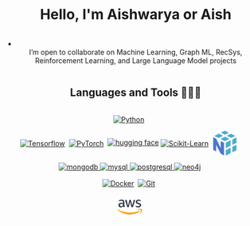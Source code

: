 <div id="user-content-toc">
  <ul align="center">
    <summary><h1 style="display: inline-block">Hello, I'm Aishwarya or Aish</h1></summary>
  </ul>
</div>
  
<div id="user-content-toc">
  <ul align="center">
  <li></li> I’m open to collaborate on Machine Learning, Graph ML, RecSys, Reinforcement Learning, and Large Language Model projects</li>

  </ul>
</div>


   
<div id="user-content-toc">
  <ul align="center">
    <summary><h2 style="display: inline-block">Languages and Tools 👩🏻‍💻</h2></summary>
  </ul>
</div>

<!-- LANGUAGES -->
<p align="center">
 <a href="https://www.python.org/" target="blank"><img align="center" src="https://skillicons.dev/icons?i=py" alt="Python" height="50" width="50" /></a>&nbsp;
</p>

<!-- ML TOOLS -->
<p align="center">
 <a href="https://www.tensorflow.org/" target="blank"><img align="center" src="https://skillicons.dev/icons?i=tensorflow" alt="Tensorflow" height="50" width="50" /></a>&nbsp;
 <a href="https://pytorch.org/" target="blank"><img align="center" src="https://skillicons.dev/icons?i=pytorch" alt="PyTorch" height="50" width="50" /></a>&nbsp;
 <a href="https://huggingface.co" target="_blank" rel="noreferrer"><img src="https://huggingface.co/front/assets/huggingface_logo-noborder.svg" alt="hugging face" width="50" height="50"/></a>
 <a href="https://scikit-learn.org/stable/" target="blank"><img align="center" src="https://upload.wikimedia.org/wikipedia/commons/0/05/Scikit_learn_logo_small.svg" alt="Scikit-Learn" height="50" width="50" /></a>&nbsp;
 <a href="https://numpy.org/" target="blank"><img align="center" src="https://raw.githubusercontent.com/devicons/devicon/1119b9f84c0290e0f0b38982099a2bd027a48bf1/icons/numpy/numpy-original.svg" alt="Numpy" height="50" width="50" /></a>&nbsp;
</p>

<!-- DATABASES -->
<p align="center">
 <a href="https://www.mongodb.com/" target="_blank" rel="noreferrer"> <img src="https://www.vectorlogo.zone/logos/mongodb/mongodb-icon.svg" alt="mongodb" width="50" height="50"/> </a> 
 <a href="https://www.mysql.com/" target="_blank" rel="noreferrer"> <img src="https://www.vectorlogo.zone/logos/mysql/mysql-icon.svg" alt="mysql" width="50" height="50"/> </a>
 <a href="https://www.postgresql.org" target="_blank" rel="noreferrer"> <img src="https://www.vectorlogo.zone/logos/postgresql/postgresql-icon.svg" alt="postgresql" width="50" height="50"/> </a>
 <a href="https://neo4j.com" target="_blank" rel="noreferrer">
   <img src="https://www.vectorlogo.zone/logos/neo4j/neo4j-icon.svg" alt="neo4j" width="50" height="50"/>
 </a>
</p>

<!-- VC-->
<p align="center">
 <a href="https://www.docker.com/" target="blank"><img align="center" src="https://skillicons.dev/icons?i=docker" alt="Docker" height="50" width="50" /></a>&nbsp;
 <a href="https://git-scm.com/" target="blank"><img align="center" src="https://skillicons.dev/icons?i=git" alt="Git" height="50" width="50" /></a>&nbsp;
</p>
<p align="center">
  <a href="https://aws.amazon.com" target="_blank" rel="noreferrer"> <img src="https://raw.githubusercontent.com/devicons/devicon/master/icons/amazonwebservices/amazonwebservices-original-wordmark.svg" alt="aws" width="50" height="50"/> </a> 
</p>

   
